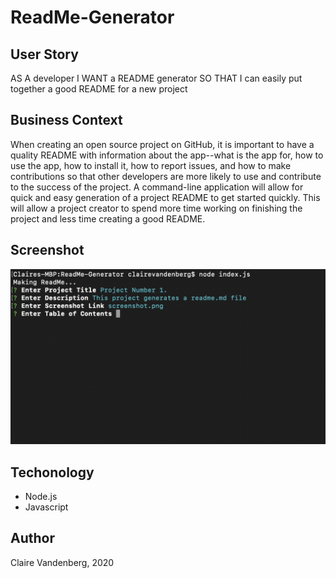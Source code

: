 # ReadMe-Generator

## User Story
AS A developer
I WANT a README generator
SO THAT I can easily put together a good README for a new project

## Business Context
When creating an open source project on GitHub, it is important to have a quality README with information about the app--what is the app for, how to use the app, how to install it, how to report issues, and how to make contributions so that other developers are more likely to use and contribute to the success of the project. A command-line application will allow for quick and easy generation of a project README to get started quickly. This will allow a project creator to spend more time working on finishing the project and less time creating a good README.

## Screenshot
![Image description](ScreenShot.png)


## Techonology 
* Node.js
* Javascript 

## Author
Claire Vandenberg, 2020

